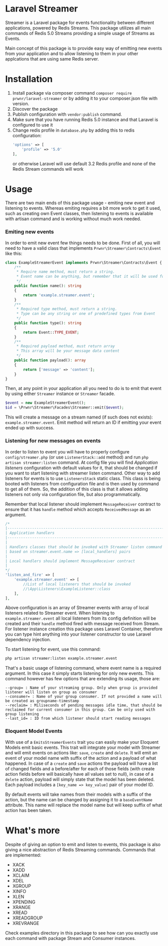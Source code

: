 # Laravel Streamer

Streamer is a Laravel package for events functionality between different applications, powered by Redis Streams.
This package utilizes all main commands of Redis 5.0 Streams providing a simple usage of Streams as Events.

Main concept of this package is to provide easy way of emitting new events from your application and to allow listening to them in your other applcations that are using same Redis server.

# Installation
1. Install package via composer command `composer require prwnr/laravel-streamer` or by adding it to your composer.json file with version.
2. Discover the package
3. Publish configuration with `vendor:publish` command.
4. Make sure that you have running Redis 5.0 instance and that Laravel is configured to use it 
5. Change redis profile in `database.php` by adding this to redis configuration:
    ```php
    'options' => [
        'profile' => '5.0'
    ],
    ```
    or otherwise Laravel will use default 3.2 Redis profile and none of the Redis Stream commands will work

# Usage
There are two main ends of this package usage - emiting new event and listening to events. Whereas emiting requires a bit more work to get it used, such as creating own Event classes, then listening to events is available with artisan command and is working without much work needed.

### Emiting new events

In order to emit new event few things needs to be done. 
First of all, you will need to have a valid class that implements `Prwnr\Streamer\Contracts\Event` like this:
```php
class ExampleStreamerEvent implements Prwnr\Streamer\Contracts\Event {
    /**
     * Require name method, must return a string.
     * Event name can be anything, but remember that it will be used for listening
     */
    public function name(): string 
    {
        return 'example.streamer.event';
    }
    /**
     * Required type method, must return a string.
     * Type can be any string or one of predefined types from Event
     */
    public function type(): string
    {
        return Event::TYPE_EVENT;
    }
    /**
     * Required payload method, must return array
     * This array will be your message data content
     */
    public function payload(): array
    {
        return ['message' => 'content'];
    }
}
```
Then, at any point in your application all you need to do is to emit that event by using either `Streamer` instance or `Streamer` facade.
```php
$event = new ExampleStreamerEvent();
$id = \Prwnr\Streamer\Facades\Streamer::emit($event);
```
This will create a message on a stream named (if such does not exists): `example.streamer.event`. Emit method will return an ID if emitting your event ended up with success. 

### Listening for new messages on events

In order to listen to event you will have to properly configure `config/streamer.php` (or use `ListenerStack::add` method) and run `php artisan streamer:listen` command. 
At config file you will find *Application listeners* configuration with default values for it, that should be changed if you want to start listening with streamer listen command.
Other way to add listeners for events is to use `ListenersStack` static class. This class is being booted with listeners from configuration file and is then used by 
command to get all of them. So, the addition of this class is that it allows adding listeners not only via configuration file, but also programmatically. 

Remember that local listener should implement `MessageReceiver` contract to ensure that it has `handle` method
which accepts `ReceivedMessage` as an argument.
```php
/*
|--------------------------------------------------------------------------
| Application handlers
|--------------------------------------------------------------------------
|
| Handlers classes that should be invoked with Streamer listen command
| based on streamer.event.name => [local_handlers] pairs
|
| Local handlers should implement MessageReceiver contract
|
*/
'listen_and_fire' => [
    'example.streamer.event' => [
        //List of local listeners that should be invoked
        //\App\Listeners\ExampleListener::class
    ],
],
```
Above configuration is an array of Streamer events with array of local listeners related to Streamer event. When listening to `example.streamer.event` all local listeners from its config definition 
will be created and their `handle` method fired with message received from Stream. 
For listener instance creation this package uses Laravel Container, therefore you can type hint anything into your 
listener constructor to use Laravel dependency injection. 

To start listening for event, use this command:
```bash
php artisan streamer:listen example.streamer.event 
```
That's a basic usage of listening command, where event name is a required argument. In this case it simply starts listening for only new events.
This command however has few options that are extending its usage, those are:
```text
--group= : Name of your streaming group. Only when group is provided listener will listen on group as consumer
--consumer= : Name of your group consumer. If not provided a name will be created as groupname-timestamp
--reclaim= : Miliseconds of pending messages idle time, that should be reclaimed for current consumer in this group. Can be only used with group listening
--last_id= : ID from which listener should start reading messages
```

### Eloquent Model Events

With use of a `EmitsStreamerEvents` trait you can easily make your Eloquent Models emit basic events.
This trait will integrate your model with Streamer and will emit events on actions like: `save`, `create` and `delete`.
It will emit an event of your model name with suffix of the action and a payload of what happened. In case of a `create`
and `save` actions the payload will have a list of changed fields and a before/after for each of those fields (with create action
fields before will basically have all values set to null), in case of a `delete` action, payload will simply state that the model has been deleted.
Each payload includes a `[key_name => key_value]` pair of your model ID. 

By default events will take names from their models with a suffix of the action, but the name can be changed by 
assigning it to a `baseEventName` attribute. This name will replace the model name but will keep suffix of what action has been taken.

# What's more
Despite of giving an option to emit and listen to events, this package is also giving a nice abstraction of Redis Streaming commands. Commands that are implemented:
* XACK
* XADD
* XCLAIM
* XDEL
* XGROUP
* XINFO
* XLEN
* XPENDING
* XRANGE
* XREAD
* XREADGROUP
* XREVRANGE

Check examples directory in this package to see how can you exactly use each command with package Stream and Consumer instances.
